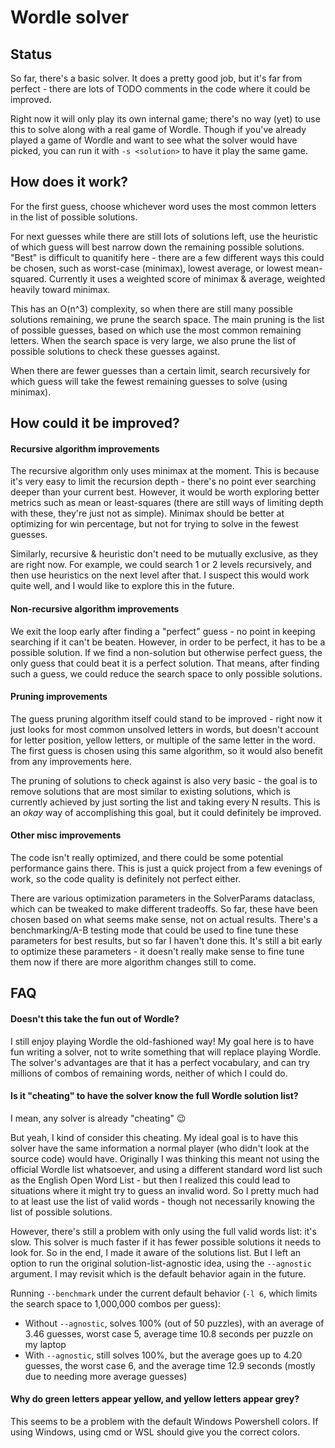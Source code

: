 # Wordle solver

## Status

So far, there's a basic solver. It does a pretty good job, but it's far from perfect - there are lots of TODO comments in the code where it could be improved.

Right now it will only play its own internal game; there's no way (yet) to use this to solve along with a real game of Wordle.
Though if you've already played a game of Wordle and want to see what the solver would have picked, you can run it with `-s <solution>` to have it play the same game.

## How does it work?

For the first guess, choose whichever word uses the most common letters in the list of possible solutions.

For next guesses while there are still lots of solutions left, use the heuristic of which guess will best narrow down the remaining possible solutions.
"Best" is difficult to quanitify here - there are a few different ways this could be chosen, such as worst-case (minimax), lowest average, or lowest mean-squared.
Currently it uses a weighted score of minimax & average, weighted heavily toward minimax.

This has an O(n^3) complexity, so when there are still many possible solutions remaining, we prune the search space.
The main pruning is the list of possible guesses, based on which use the most common remaining letters.
When the search space is very large, we also prune the list of possible solutions to check these guesses against.

When there are fewer guesses than a certain limit, search recursively for which guess will take the fewest remaining guesses to solve (using minimax).

## How could it be improved?

#### Recursive algorithm improvements

The recursive algorithm only uses minimax at the moment.
This is because it's very easy to limit the recursion depth - there's no point ever searching deeper than your current best.
However, it would be worth exploring better metrics such as mean or least-squares (there are still ways of limiting depth with these, they're just not as simple). 
Minimax should be better at optimizing for win percentage, but not for trying to solve in the fewest guesses.

Similarly, recursive & heuristic don't need to be mutually exclusive, as they are right now.
For example, we could search 1 or 2 levels recursively, and then use heuristics on the next level after that.
I suspect this would work quite well, and I would like to explore this in the future.

#### Non-recursive algorithm improvements

We exit the loop early after finding a "perfect" guess - no point in keeping searching if it can't be beaten.
However, in order to be perfect, it has to be a possible solution.
If we find a non-solution but otherwise perfect guess, the only guess that could beat it is a perfect solution.
That means, after finding such a guess, we could reduce the search space to only possible solutions.

#### Pruning improvements

The guess pruning algorithm itself could stand to be improved - right now it just looks for most common unsolved letters
in words, but doesn't account for letter position, yellow letters, or multiple of the same letter in the word.
The first guess is chosen using this same algorithm, so it would also benefit from any improvements here.

The pruning of solutions to check against is also very basic - the goal is to remove solutions that are most similar to
existing solutions, which is currently achieved by just sorting the list and taking every N results.
This is an _okay_ way of accomplishing this goal, but it could definitely be improved.

#### Other misc improvements

The code isn't really optimized, and there could be some potential performance gains there.
This is just a quick project from a few evenings of work, so the code quality is definitely not perfect either.

There are various optimization parameters in the SolverParams dataclass, which can be tweaked to make different tradeoffs.
So far, these have been chosen based on what seems make sense, not on actual results.
There's a benchmarking/A-B testing mode that could be used to fine tune these parameters for best results, but so far I haven't done this.
It's still a bit early to optimize these parameters - it doesn't really make sense to fine tune them now if there are more algorithm changes still to come.

## FAQ

#### Doesn't this take the fun out of Wordle?

I still enjoy playing Wordle the old-fashioned way!
My goal here is to have fun writing a solver, not to write something that will replace playing Wordle. 
The solver's advantages are that it has a perfect vocabulary, and can try millions of combos of remaining words, neither of which I could do.

#### Is it "cheating" to have the solver know the full Wordle solution list?

I mean, any solver is already "cheating" :wink:

But yeah, I kind of consider this cheating.
My ideal goal is to have this solver have the same information a normal player (who didn't look at the source code) would have.
Originally I was thinking this meant not using the official Wordle list whatsoever, and using a different standard word list such as the English Open Word List - but then I realized this could lead to situations where it might try to guess an invalid word.
So I pretty much had to at least use the list of valid words - though not necessarily knowing the list of possible solutions.

However, there's still a problem with only using the full valid words list: it's slow.
This solver is much faster if it has fewer possible solutions it needs to look for.
So in the end, I made it aware of the solutions list.
But I left an option to run the original solution-list-agnostic idea, using the `--agnostic` argument.
I may revisit which is the default behavior again in the future.

Running `--benchmark` under the current default behavior (`-l 6`, which limits the search space to 1,000,000 combos per guess):
* Without `--agnostic`, solves 100% (out of 50 puzzles), with an average of 3.46 guesses, worst case 5, average time 10.8 seconds per puzzle on my laptop
* With `--agnostic`, still solves 100%, but the average goes up to 4.20 guesses, the worst case 6, and the average time 12.9 seconds (mostly due to needing more average guesses)

#### Why do green letters appear yellow, and yellow letters appear grey?

This seems to be a problem with the default Windows Powershell colors.
If using Windows, using cmd or WSL should give you the correct colors.
